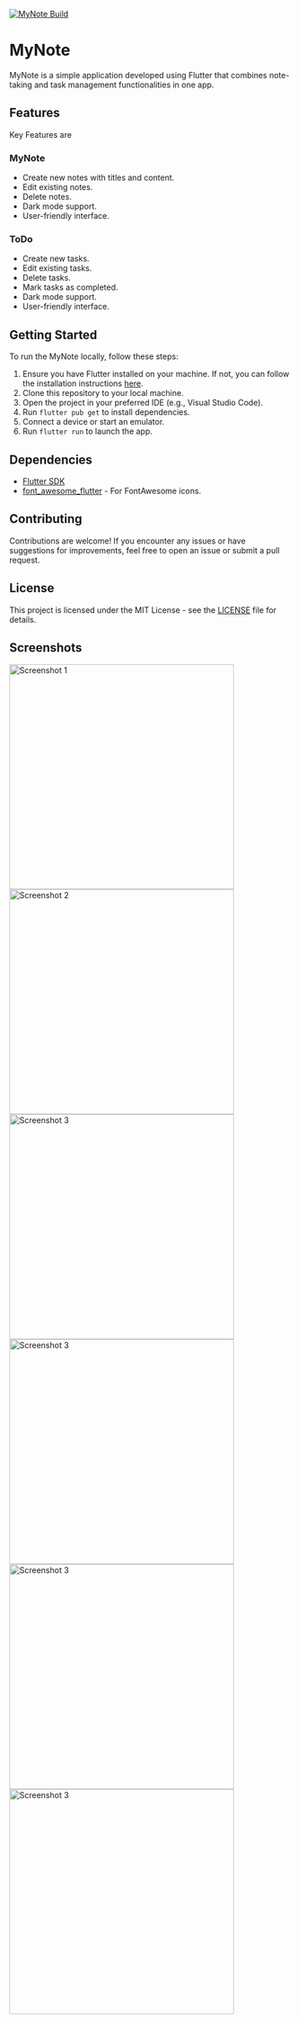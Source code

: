 [![MyNote Build](https://github.com/Syipmong/todo_app/actions/workflows/main.yml/badge.svg)](https://github.com/Syipmong/todo_app/actions/workflows/main.yml)

# MyNote

MyNote is a simple application developed using Flutter that combines note-taking and task management functionalities in one app.

## Features

Key Features are

### MyNote

- Create new notes with titles and content.
- Edit existing notes.
- Delete notes.
- Dark mode support.
- User-friendly interface.

### ToDo

- Create new tasks.
- Edit existing tasks.
- Delete tasks.
- Mark tasks as completed.
- Dark mode support.
- User-friendly interface.


## Getting Started

To run the MyNote locally, follow these steps:

1. Ensure you have Flutter installed on your machine. If not, you can follow the installation instructions [here](https://flutter.dev/docs/get-started/install).
2. Clone this repository to your local machine.
3. Open the project in your preferred IDE (e.g., Visual Studio Code).
4. Run `flutter pub get` to install dependencies.
5. Connect a device or start an emulator.
6. Run `flutter run` to launch the app.

## Dependencies

- [Flutter SDK](https://flutter.dev/)
- [font_awesome_flutter](https://pub.dev/packages/font_awesome_flutter) - For FontAwesome icons.

## Contributing

Contributions are welcome! If you encounter any issues or have suggestions for improvements, feel free to open an issue or submit a pull request.

## License

This project is licensed under the MIT License - see the [LICENSE](LICENSE) file for details.



## Screenshots

<img src="readme/images/Screenshot_20240210-090459.jpg" alt="Screenshot 1" width="400"/> <img src="readme/images/Screenshot_20240210-090510.jpg" alt="Screenshot 2" width="400"/>
<img src="readme/images/Screenshot_20240210-090518.jpg" alt="Screenshot 3" width="400"/> <img src="readme/images/Screenshot_20240210-101219.jpg" alt="Screenshot 3" width="400"/>
<img src="readme/images/Screenshot_20240210-101225.jpg" alt="Screenshot 3" width="400"/> <img src="readme/images/Screenshot_20240210-101258.jpg" alt="Screenshot 3" width="400"/>


